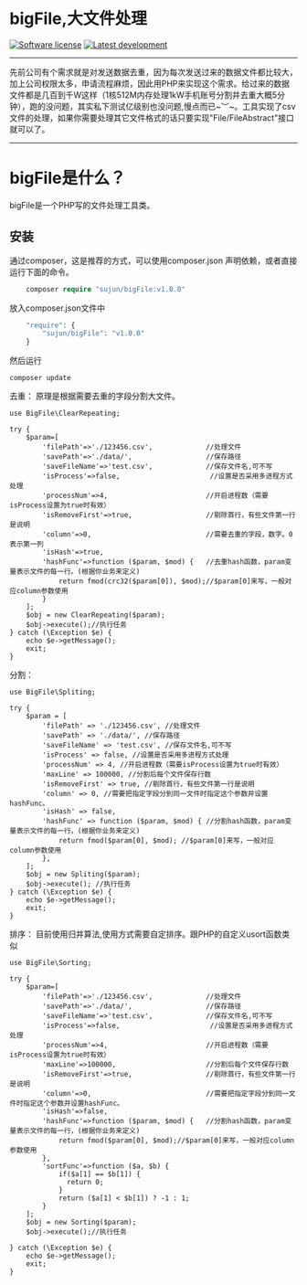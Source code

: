 # bigFile,大文件处理
[![Software license][ico-license]](LICENSE)
[![Latest development][ico-version-dev]][link-packagist]


-----

先前公司有个需求就是对发送数据去重，因为每次发送过来的数据文件都比较大，加上公司权限太多，申请流程麻烦，因此用PHP来实现这个需求。给过来的数据文件都是几百到千W这样（1核512M内存处理1kW手机账号分割并去重大概5分钟），跑的没问题，其实私下测试亿级别也没问题,慢点而已~︶~。工具实现了csv文件的处理，如果你需要处理其它文件格式的话只要实现"File/FileAbstract"接口就可以了。

----


# bigFile是什么？

bigFile是一个PHP写的文件处理工具类。

## 安装

通过composer，这是推荐的方式，可以使用composer.json 声明依赖，或者直接运行下面的命令。

```php
    composer require "sujun/bigFile:v1.0.0"
```

放入composer.json文件中

```php
    "require": {
        "sujun/bigFile": "v1.0.0"
    }
```

然后运行

```
composer update
```



去重：
原理是根据需要去重的字段分割大文件。

```
use BigFile\ClearRepeating;

try {
    $param=[
        'filePath'=>'./123456.csv',             //处理文件
        'savePath'=>'./data/',                  //保存路径
        'saveFileName'=>'test.csv',             //保存文件名,可不写
        'isProcess'=>false,                      //设置是否采用多进程方式处理
        'processNum'=>4,                        //开启进程数（需要isProcess设置为true时有效）
        'isRemoveFirst'=>true,                  //剔除首行，有些文件第一行是说明
        'column'=>0,                            //需要去重的字段，数字。0表示第一列
        'isHash'=>true,
        'hashFunc'=>function ($param, $mod) {   //去重hash函数，param变量表示文件的每一行。(根据你业务来定义)
            return fmod(crc32($param[0]), $mod);//$param[0]来写，一般对应column参数使用
        }
    ];
    $obj = new ClearRepeating($param);
    $obj->execute();//执行任务
} catch (\Exception $e) {
    echo $e->getMessage();
    exit;
}

```

分割：

```
use BigFile\Spliting;

try {
    $param = [
        'filePath' => './123456.csv', //处理文件
        'savePath' => './data/', //保存路径
        'saveFileName' => 'test.csv', //保存文件名,可不写
        'isProcess' => false, //设置是否采用多进程方式处理
        'processNum' => 4, //开启进程数（需要isProcess设置为true时有效）
        'maxLine' => 100000, //分割后每个文件保存行数
        'isRemoveFirst' => true, //剔除首行，有些文件第一行是说明
        'column' => 0, //需要把指定字段分到同一文件时指定这个参数并设置hashFunc。
        'isHash' => false,
        'hashFunc' => function ($param, $mod) { //分割hash函数，param变量表示文件的每一行，(根据你业务来定义)
            return fmod($param[0], $mod); //$param[0]来写，一般对应column参数使用
        },
    ];
    $obj = new Spliting($param);
    $obj->execute(); //执行任务
} catch (\Exception $e) {
    echo $e->getMessage();
    exit;
}

```

排序：
目前使用归并算法,使用方式需要自定排序。跟PHP的自定义usort函数类似

```
use BigFile\Sorting;

try {
    $param=[
        'filePath'=>'./123456.csv',             //处理文件
        'savePath'=>'./data/',                  //保存路径
        'saveFileName'=>'test.csv',             //保存文件名,可不写
        'isProcess'=>false,                      //设置是否采用多进程方式处理
        'processNum'=>4,                        //开启进程数（需要isProcess设置为true时有效）
        'maxLine'=>100000,                      //分割后每个文件保存行数
        'isRemoveFirst'=>true,                  //剔除首行，有些文件第一行是说明
        'column'=>0,                            //需要把指定字段分到同一文件时指定这个参数并设置hashFunc。
        'isHash'=>false,
        'hashFunc'=>function ($param, $mod) {   //分割hash函数，param变量表示文件的每一行，(根据你业务来定义)
            return fmod($param[0], $mod);//$param[0]来写，一般对应column参数使用
        },
        'sortFunc'=>function ($a, $b) {
            if($a[1] == $b[1]) {
              return 0;
            }
            return ($a[1] < $b[1]) ? -1 : 1;
        }
    ];
    $obj = new Sorting($param);
    $obj->execute();//执行任务

} catch (\Exception $e) {
    echo $e->getMessage();
    exit;
}

```



[ico-license]: https://img.shields.io/github/license/helei112g/payment.svg
[ico-version-dev]: https://img.shields.io/packagist/vpre/riverslei/payment.svg


[link-packagist]: https://packagist.org/packages/riverslei/payment
[link-downloads]: https://packagist.org/packages